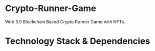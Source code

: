 # Crypto-Runner-Game
Web 3.0 Blockchain Based Crypto Runner Game with NFTs.
# Technology Stack & Dependencies
